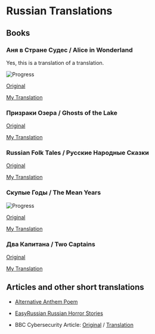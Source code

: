 # Russian Translations

## Books

### Аня в Стране Судес / Alice in Wonderland

Yes, this is a translation of a translation.

![Progress](http://progressed.io/bar/6?scale=114&title=Pages&suffix=p)

[Original](alice_in_wonderland/original.md)

[My Translation](alice_in_wonderland/translation.md)

### Призраки Озера / Ghosts of the Lake

[Original](ghosts_of_the_lake/original.md)

[My Translation](ghosts_of_the_lake/translation.md)

### Russian Folk Tales / Русские Народные Сказки

[Original](russian_folk_tales/original.md)

[My Translation](russian_folk_tales/translation.md)

### Скупые Годы / The Mean Years

![Progress](http://progressed.io/bar/8?scale=223&title=Pages&suffix=p)

[Original](the_mean_years/original.md)

[My Translation](the_mean_years/translation.md)

### Два Капитана / Two Captains

[Original](two_captains/original.md)

[My Translation](two_captains/translation.md)

## Articles and other short translations

* [Alternative Anthem Poem](_short/alternative_anthem_poem.md)

* [EasyRussian Russian Horror Stories](_short/easyrussian_russian_horror_stories.md)

* BBC Cybersecurity Article: [Original](_short/2017-02-12_bbc_cyber_original.md) / [Translation](_short/2017-02-12_bbc_cyber_translation.md)
